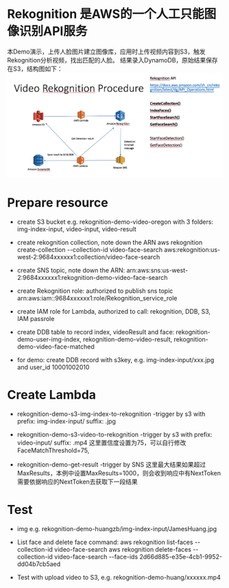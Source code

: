 # Rekognition 是AWS的一个人工只能图像识别API服务
本Demo演示，上传人脸图片建立图像库，应用时上传视频内容到S3，触发Rekognition分析视频，找出匹配的人脸。
结果录入DynamoDB，原始结果保存在S3，结构图如下：
![结构图](https://github.com/hawkey999/aws-rekognition-video-face-detection-demo/blob/master/Architect.png
)

# Prepare resource
* create S3 bucket e.g. rekognition-demo-video-oregon
	with 3 folders: img-index-input, video-input, video-result

* create rekognition collection, note down the ARN
	aws rekognition create-collection --collection-id video-face-search
	aws:rekognition:us-west-2:9684xxxxxx1:collection/video-face-search

* create SNS topic, note down the ARN: 
	arn:aws:sns:us-west-2:9684xxxxxx1:rekognition-demo-video-face-search

* create Rekognition role: authorized to publish sns topic
	arn:aws:iam::9684xxxxxx1:role/Rekognition_service_role

* create IAM role for Lambda, authorized to call: rekognition, DDB, S3, IAM passrole

* create DDB table to record index, videoResult and face: 
	rekognition-demo-user-img-index, rekognition-demo-video-result, rekognition-demo-video-face-matched

* for demo: create DDB record with s3key, e.g. img-index-input/xxx.jpg and user_id 10001002010

# Create Lambda
* rekognition-demo-s3-img-index-to-rekognition
	-trigger by s3 with prefix: img-index-input/ suffix: .jpg

* rekognition-demo-s3-video-to-rekognition
	-trigger by s3 with prefix: video-input/ suffix: .mp4
	这里置信度设置为75，可以自行修改 FaceMatchThreshold=75,

* rekognition-demo-get-result
	-trigger by SNS
	这里最大结果如果超过MaxResults，本例中设置MaxResults=1000，则会收到响应中有NextToken
	需要依据响应的NextToken去获取下一段结果

# Test
* img
	e.g. rekognition-demo-huangzb/img-index-input/JamesHuang.jpg

* List face and delete face command:
	aws rekognition list-faces --collection-id video-face-search
	aws rekognition delete-faces --collection-id video-face-search --face-ids 2d66d885-e35e-4cb1-9952-dd04b7cb5aed

* Test with upload video to S3, e.g. rekognition-demo-huang/xxxxxx.mp4
